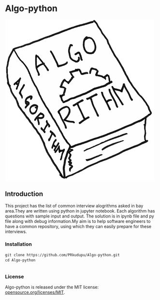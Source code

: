 # Algo-python
![alt text](gospel-of-algorithms.png)
## Introduction
This project has the list of common interview alogrithms asked in bay area.They are written using python in jupyter notebook. Each algorithm has questions with sample input and output. The solution is in ipynb file and py file along with debug information.My aim is to help software engineers to have a common repository, using which they can easily prepare for these interviews. 
### Installation
<table>
      <tr>
            <code>git clone https://github.com/PRkudupu/Algo-python.git                                                                  </code>
      </tr>
      <br>
      <tr>
          <code>cd Algo-python</code> 
      </tr>
</table>

### License 
Algo-python is released under the MIT license:
 <a href="https://opensource.org/licenses/MIT">opensource.org/licenses/MIT</a>.



